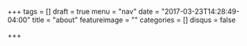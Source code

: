 +++
tags = []
draft = true
menu = "nav"
date = "2017-03-23T14:28:49-04:00"
title = "about"
featureimage = ""
categories = []
disqus = false

+++

